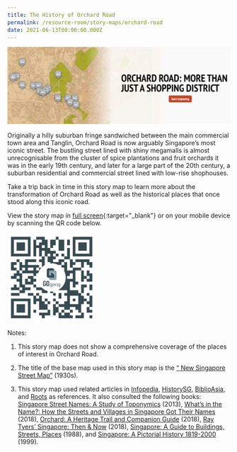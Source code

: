 ```yaml
---
title: The History of Orchard Road
permalink: /resource-room/story-maps/orchard-road
date: 2021-06-13T00:00:00.000Z
---
```

<img src="/images/storymap-image-orchard-road.png" alt="storymap-orchard-road"/>


Originally a hilly suburban fringe sandwiched between the main commercial town area and Tanglin, Orchard Road is now arguably Singapore’s most iconic street. The bustling street lined with shiny megamalls is almost unrecognisable from the cluster of spice plantations and fruit orchards it was in the early 19th century, and later for a large part of the 20th century, a suburban residential and commercial street lined with low-rise shophouses.

Take a trip back in time in this story map to learn more about the transformation of Orchard Road as well as the historical places that once stood along this iconic road.

View the story map in [full screen](https://nlb.geoicon.com/spatialdiscovery/storymaps/orchard-road/index.html){:target="_blank"} or on your mobile device by scanning the QR code below.

<img src="/images/qr-code-storymap-orchard-road.jpg" alt="qr-code-storymap-orchard-road " style="width:200px;" />

Notes:

1. This story map does not show a comprehensive coverage of the places of interest in Orchard Road.

2. The title of the base map used in this story map is the [“
New Singapore Street Map”](https://www.nas.gov.sg/archivesonline/maps_building_plans/record-details/f7db6648-115c-11e3-83d5-0050568939ad) (1930s).

3. This story map used related articles in [Infopedia](https://eresources.nlb.gov.sg/infopedia/), [HistorySG](http://eresources.nlb.gov.sg/history), [BiblioAsia](https://www.nlb.gov.sg/Browse/BiblioAsia.aspx), and [Roots](https://www.roots.sg/) as references. It also consulted the following books: [Singapore Street Names: A Study of Toponymics](https://eservice.nlb.gov.sg/item_holding.aspx?bid=200123850) (2013), [What’s in the Name?: How the Streets and Villages in Singapore Got Their Names](https://eservice.nlb.gov.sg/item_holding.aspx?bid=202924449) (2018), [Orchard: A Heritage Trail and Companion Guide](https://eservice.nlb.gov.sg/item_holding.aspx?bid=203809125) (2018), [Ray Tyers’ Singapore: Then & Now](https://eservice.nlb.gov.sg/item_holding.aspx?bid=203784837) (2018), [Singapore: A Guide to Buildings, Streets, Places](http://eservice.nlb.gov.sg/item_holding.aspx?bid=4712298) (1988), and [Singapore: A Pictorial History 1819-2000](http://eservice.nlb.gov.sg/item_holding.aspx?bid=9651676) (1999).